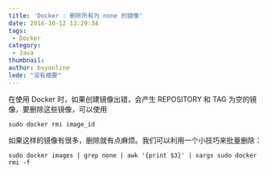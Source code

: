 ```yaml
---
title: 'Docker : 删除所有为 none 的镜像'
date: 2016-10-12 13:29:34
tags:
 - Docker
category: 
 - Java
thumbnail: 
author: bsyonline
lede: "没有摘要"
---
```


在使用 Docker 时，如果创建镜像出错，会产生 REPOSITORY 和 TAG 为空的镜像，要删除这些镜像，可以使用
```shell
sudo docker rmi image_id
```
如果这样的镜像有很多，删除就有点麻烦。我们可以利用一个小技巧来批量删除：
```shell
sudo docker images | grep none | awk '{print $3}' | xargs sudo docker rmi -f
```
